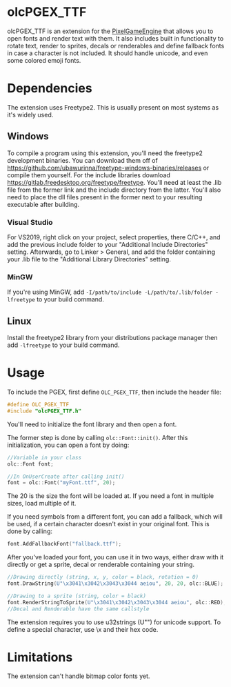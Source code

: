 # olcPGEX_TTF

olcPGEX_TTF is an extension for the [PixelGameEngine](https://github.com/OneLoneCoder/olcPixelGameEngine) that allows you to 
open fonts and render text with them. It also includes built in functionality to rotate text, render to sprites, decals
or renderables and define fallback fonts in case a character is not included. It should handle unicode, and even some colored emoji fonts.

# Dependencies
The extension uses Freetype2. This is usually present on most systems as it's widely used.

## Windows
To compile a program using this extension, you'll need the freetype2 development binaries. You can download them off of
https://github.com/ubawurinna/freetype-windows-binaries/releases or compile them yourself. For the include libraries download
https://gitlab.freedesktop.org/freetype/freetype. You'll need at least the .lib file from the former link and the include directory from
the latter. You'll also need to place the dll files present in the former next to your resulting executable after building.

### Visual Studio
For VS2019, right click on your project, select properties, there C/C++, and add the previous include folder to your "Additional Include Directories"
setting. Afterwards, go to Linker > General, and add the folder containing your .lib file to the "Additional Library Directories" 
setting.

### MinGW
If you're using MinGW, add `-I/path/to/include -L/path/to/.lib/folder -lfreetype` to your build command.

## Linux
Install the freetype2 library from your distributions package manager then add `-lfreetype` to your build command.

# Usage
To include the PGEX, first define `OLC_PGEX_TTF`, then include the header file:

```cpp
#define OLC_PGEX_TTF
#include "olcPGEX_TTF.h"
```

You'll need to initialize the font library and then open a font.

The former step is done by calling `olc::Font::init()`. After this initialization, you can open a font by doing:

```cpp
//Variable in your class
olc::Font font;

//In OnUserCreate after calling init()
font = olc::Font("myFont.ttf", 20);
```

The 20 is the size the font will be loaded at. If you need a font in multiple sizes, load multiple of it.

If you need symbols from a different font, you can add a fallback, which will be used, if a certain character
doesn't exist in your original font. This is done by calling:

```cpp
font.AddFallbackFont("fallback.ttf");
```

After you've loaded your font, you can use it in two ways, either draw with it directly or get a sprite, decal or renderable
containing your string.

```cpp
//Drawing directly (string, x, y, color = black, rotation = 0)
font.DrawString(U"\x3041\x3042\x3043\x3044 aeiou", 20, 20, olc::BLUE);

//Drawing to a sprite (string, color = black)
font.RenderStringToSprite(U"\x3041\x3042\x3043\x3044 aeiou", olc::RED);
//Decal and Renderable have the same callstyle
```

The extension requires you to use u32strings (U"") for unicode support. To define a special character, use \x and their
hex code.

# Limitations
The extension can't handle bitmap color fonts yet.
